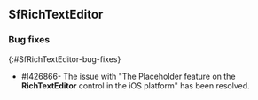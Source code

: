 ## SfRichTextEditor 

### Bug fixes
{:#SfRichTextEditor-bug-fixes} 

* \#I426866- The issue with "The Placeholder feature on the **RichTextEditor** control in the iOS platform" has been resolved.
